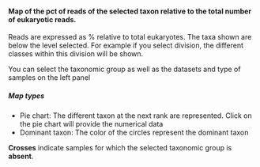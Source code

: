 #### Map of the pct of reads of the  selected taxon relative to the total number of eukaryotic reads.

Reads are expressed as % relative to total eukaryotes.  The taxa shown are below the level selected.  For example if you select division, the different classes within this division will be shown.

You can select the taxonomic group as well as the datasets and type of samples on the left panel

##### Map types

* Pie chart: The different taxon at the next rank are represented.  Click on the pie chart will provide the numerical data
* Dominant taxon: The color of the circles represent the dominant taxon 

**Crosses** indicate samples for which the selected taxonomic group is **absent**.
